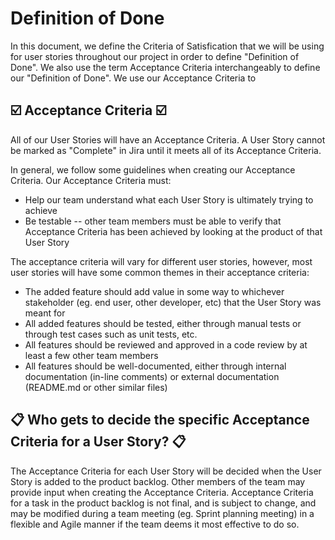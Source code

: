 # Definition of Done
In this document, we define the Criteria of Satisfication that we will be using for user stories throughout our project in order to define "Definition of Done". We also use the term Acceptance Criteria interchangeably to define our "Definition of Done". We use our Acceptance Criteria to 


## :ballot_box_with_check: Acceptance Criteria :ballot_box_with_check:
All of our User Stories will have an Acceptance Criteria. A User Story cannot be marked as "Complete" in Jira until it meets all of its Acceptance Criteria. 

In general, we follow some guidelines when creating our Acceptance Criteria. Our Acceptance Criteria must:
- Help our team understand what each User Story is ultimately trying to achieve
- Be testable -- other team members must be able to verify that Acceptance Criteria has been achieved by looking at the product of that User Story

The acceptance criteria will vary for different user stories, however, most user stories will have some common themes in their acceptance criteria:
- The added feature should add value in some way to whichever stakeholder (eg. end user, other developer, etc) that the User Story was meant for
- All added features should be tested, either through manual tests or through test cases such as unit tests, etc.
- All features should be reviewed and approved in a code review by at least a few other team members
- All features should be well-documented, either through internal documentation (in-line comments) or external documentation (README.md or other similar files)


## :clipboard: Who gets to decide the specific Acceptance Criteria for a User Story? :clipboard:
The Acceptance Criteria for each User Story will be decided when the User Story is added to the product backlog. Other members of the team may provide input when creating the Acceptance Criteria. Acceptance Criteria for a task in the product backlog is not final, and is subject to change, and may be modified during a team meeting (eg. Sprint planning meeting) in a flexible and Agile manner if the team deems it most effective to do so.